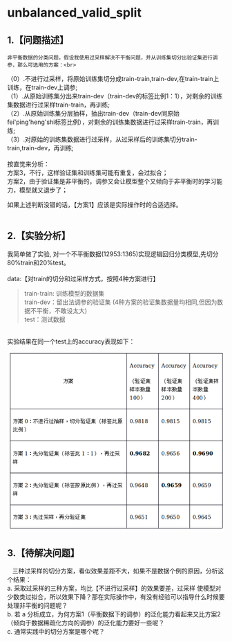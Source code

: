 # unbalanced_valid_split
## 1.【问题描述】
    非平衡数据的分类问题，假设我使用过采样解决不平衡问题，并从训练集切分出验证集进行调参，那么可选用的方案：<br>
（0）.不进行过采样，将原始训练集切分成train-train,train-dev,在train-train上训练，在train-dev上调参;<br>
（1）.从原始训练集分出来train-dev（train-dev的标签比例1：1），对剩余的训练集数据进行过采样train-train，再训练;<br>
（2）.从原始训练集分层抽样，抽出train-dev（train-dev同原始fei'ping'heng'shi标签比例），对剩余的训练集数据进行过采样train-train，再训练;<br>
（3）.对原始的训练集数据进行过采样，从过采样后的训练集切分train-train,train-dev，再训练;<br>
<br>
按直觉来分析：<br>
方案3，不行，这样验证集和训练集可能有重复，会过拟合；<br>
方案2，由于验证集是非平衡的，调参又会让模型整个又倾向于非平衡时的学习能力，模型就又退步了；<br>

如果上述判断没错的话，【方案1】应该是实际操作时的合适选择。<br>
<br>
## 2.【实验分析】
我简单做了实验, 对一个不平衡数据(12953:1365)实现逻辑回归分类模型,先切分80%train和20%test。<br>
<br>
data:【对train的切分和过采样方式，按照4种方案进行】<br>
>train-train: 训练模型的数据集<br>
>train-dev：留出法调参的验证集 (4种方案的验证集数据量均相同,但因为数据不平衡，不敢设太大)<br>
>test：测试数据<br>
<br>
实验结果在同一个test上的accuracy表现如下：<br>

![result](https://github.com/badbadcode/unbalanced_valid_split/blob/master/img/result.png)

## 3.【待解决问题】
   三种过采样的切分方案，看似效果差距不大，如果不是数据个例的原因，分析这个结果：<br>
 a. 采取过采样的三种方案，均比【不进行过采样】的效果要差，过采样 使模型对少数类过拟合，所以效果下降？那在实际操作中，有没有经验可以指导什么时候要处理非平衡的问题呢？<br>
 b. 若 a 分析成立，为何方案1（平衡数据下的调参）的泛化能力看起来又比方案2（倾向于数据稀疏化方向的调参）的泛化能力要好一些呢？<br>
 c. 通常实践中的切分方案是哪个呢？

